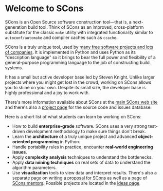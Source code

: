 

# Welcome to SCons

SCons is an Open Source software construction tool—that is, a next-generation build tool. Think of SCons as an improved, cross-platform substitute for the classic `make` utility with integrated functionality similar to `autoconf/automake` and compiler caches such as `ccache`. 

SCons is a truly unique tool, used by [many free software projects and lots of companies](SconsProjects).  It is implemented in Python and uses Python as its "description language" so it brings to bear the full power and flexibility of a general-purpose programming language to the job of constructing build systems. 

It has a small but active developer base led by Steven Knight.  Unlike larger projects where you might get lost in the crowd, working on SCons allows you to shine on your own.  Despite its small size, the developer base is highly professional and a joy to work with. 

There's more information available about SCons at the [main SCons web site](http://scons.org/) and there's also a [project page](http://scons.tigris.org/) for the source code and issues database. 

Here is a short list of what students can learn by working on SCons: 

* How to build **enterprise-grade** software.  SCons uses a very strong test-driven development methodology to make sure things don't break. 
* Learn the **architecture** of a truly unique project and advanced **object-oriented programming** in Python. 
* Handle portability rules in practice, encounter **real-world engineering issues**. 
* Apply **complexity analysis** techniques to understand the bottlenecks. 
* Apply **data mining techniques** on real sets of data to understand the algorithm parameters. 
* Use **visualization** tools to view data and interpret results. 
There's also a separate page on [writing a proposal for SCons](GSoC2007/Proposal) as well as a page of [SCons mentors](GSoC2007/Mentors).  Possible projects are located in the [ideas page](GSoC2007). 
